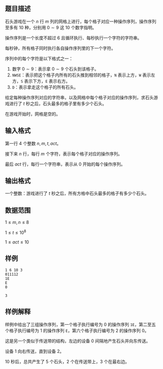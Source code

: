 ## 题目描述

石头游戏在一个 $n$ 行 $m$ 列的网格上进行，每个格子对应一种操作序列，操作序列至多有 $10$ 种，分别用 $0∼9$ 这 $10$ 个数字指明。

操作序列是一个长度不超过 $6$ 且循环执行、每秒执行一个字符的字符串。

每秒钟，所有格子同时执行各自操作序列里的下一个字符。

序列中的每个字符是以下格式之一：

1. 数字 $0∼9$：表示拿 $0∼9$ 个石头到该格子。
2. `NWSE`：表示把这个格子内所有的石头推到相邻的格子，`N` 表示上方，`W` 表示左方，`S` 表示下方，`E` 表示右方。
3. `D`：表示拿走这个格子的所有石头。

给定每种操作序列对应的字符串，以及网格中每个格子对应的操作序列，求石头游戏进行了 $t$ 秒之后，石头最多的格子里有多少个石头。

在游戏开始时，网格是空的。

## 输入格式

第一行 $4$ 个整数 $n,m,t,act$。

接下来 $n$ 行，每行 $m$ 个字符，表示每个格子对应的操作序列。

最后 $act$ 行，每行一个字符串，表示从 $0$ 开始的每个操作序列。

## 输出格式

一个整数：游戏进行了 $t$ 秒之后，所有方格中石头最多的格子有多少个石头。

## 数据范围

$1 \leq m,n \leq 8$

$1 \leq t \leq 10^8$

$1 \leq act \leq 10$

## 样例

```input1
1 6 10 3
011112
1E
E
0
```

```output1
3
```

## 样例解释

样例中给出了三组操作序列，第一个格子执行编号为 $0$ 的操作序列 `1E`，第二至五个格子执行编号为 $1$ 的操作序列 `E`，第六个格子执行编号为 $2$ 的操作序列 $0$。

这是另一个类似于传送带的结构，左边的设备 $0$ 间隔地产生石头并向东传送。

设备 $1$ 向右传送，直到设备 $2$。

$10$ 秒后，总共产生了 $5$ 个石头，$2$ 个在传送带上，$3$ 个在最右边。
